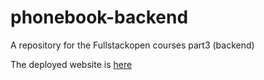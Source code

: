 # phonebook-backend
A repository for the Fullstackopen courses part3 (backend)

The deployed website is [here](https://phonebook-backend-sf1u.onrender.com)